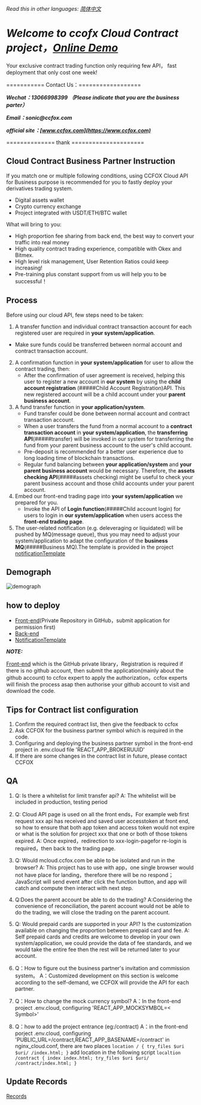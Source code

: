 *Read this in other languages: [简体中文](README.md)*

# **_Welcome to ccofx Cloud Contract project，[Online Demo](https://mcloud.ccfox.com)_**

Your exclusive contract trading function only requiring few API，
fast deployment that only cost one week!

=========== Contact Us：==================

**_Wechat：13066998399 （Please indicate that you are the business parter）_**

**_Email：sonic@ccfox.com_**

**_official site：[www.ccfox.com](https://www.ccfox.com)_**

============== thank =====================

## Cloud Contract Business Partner Instruction

If you match one or multiple following conditions, using CCFOX Cloud API for Business purpose is recommended for you to fastly deploy your derivatives trading system.

- Digital assets wallet
- Crypto currency exchange
- Project integrated with USDT/ETH/BTC wallet

What will bring to you:

- High proportion fee sharing from back end, the best way to convert your traffic into real money
- High quality contract trading experience, compatible with Okex and Bitmex.
- High level risk management, User Retention Ratios could keep increasing!
- Pre-training plus constant support from us will help you to be successful！


## Process

Before using our cloud API, few steps need to be taken:

1. A transfer function and individual contract transaction account for each registered user are required in **your system/application**.
- Make sure funds could be transferred between normal account and contract transaction account.
2. A confirmation function in **your system/application** for user to allow the contract trading, then:
   - After the confirmation of user agreement is received, helping this user to register a new account in **our system** by using the **child account registration**  (#####Child Account Registration)API. This new registered account will be a child account under your **parent business account**.
3. A fund transfer function in **your application/system**.
   - Fund transfer could be done between normal account and contract transaction account.
   - When a user transfers the fund from a normal account to a **contract transaction account** in **your system/application**, the **transferring API**(#####transfer) will be invoked in our system for transferring the fund from your parent business account to the user's child account.
   - Pre-deposit is recommended for a better user experience due to long loading time of blockchain transactions.
   - Regular fund balancing between **your application/system** and **your parent business account** would be necessary. Therefore, the **assets checking API**(#####assets checking)  might be useful to check your parent business account and those child accounts under your parent account.
4. Embed our front-end trading page into **your system/application** we prepared for you.
   - Invoke the API of **Login function**(#####Child account login) for users to login in **our system/application** when users access the **front-end trading page**.
5. The user-related notification (e.g. deleveraging or liquidated) will be pushed by MQ(message queue), thus you may need to adjust your system/application to adapt the configuration of the **business MQ**(#####Business MQ).The template is provided in the project [notificationTemplate](通知模板.csv)

## Demograph

![demograph](https://assets.processon.com/chart_image/5c1c5704e4b0b71ee503e019.png)

## how to deploy

- [Front-end](https://github.com/ccfox-com/cloud/blob/master/README.en.md)(Private Repository in GitHub，submit application for permission first)
- [Back-end](./doc/api.en.md)
- [NotificationTemplate](通知模板.csv)

**_NOTE:_**

[Front-end](https://github.com/ccfox-com/cloud) which is the GitHub private library，Registration is required if there is no github account, then submit the application(mainly about the github account) to ccfox expert to apply the authorization，ccfox experts will finish the process asap then authorise your github account to visit and download the code.

## Tips for Contract list configuration

1. Confirm the required contract list, then give the feedback to ccfox
2. Ask CCFOX for the business partner symbol which is required in the code.
3. Configuring and deploying the business partner symbol in the front-end project in .env.cloud file 'REACT_APP_BROKERUUID'
4. If there are some changes in the contract list in future, please contact CCFOX

## QA

1.  Q: Is there a whitelist for limit transfer api?
    A: The whitelist will be included in production, testing period 

2.  Q: Cloud API page is used on all the front ends，For example web first request  xxx api has received and saved user accesstoken at front end, so how to ensure that both app token and access token would not expire or what is the solution for project xxx that one or both of those tokens expired.
    A: Once expired，redirection to xxx-login-pagefor re-login is required，then back to the trading page.


3.  Q: Would mcloud.ccfox.com be able to be isolated and run in the browser?
    A: This project has to use with app，one single browser would not have place for landing，therefore there will be no respond；JavaScript will send event after click the function button, and app will catch and compute then interact with next step.


4.  Q:Does the parent account be able to do the trading?
    A:Considering the convenience of reconciliation, the parent account would not be able to do the trading, we will close the trading on the parent account.

5.  Q: Would prepaid cards are supported in your API? Is the customization available on changing the proportion between prepaid card and fee.
    A: Self prepaid cards and credits are welcome to develop in your own system/application, we could provide the data of fee standards, and we would take the entire fee then the rest will be returned later to your account.  


6.  Q：How to figure out the business partner's invitation and commission system。
    A：Customized development on this section is welcome according to the self-demand, we CCFOX will provide the API for each partner.


7.  Q：How to change the mock currency symbol?
    A：In the front-end project .env.cloud, configuring 'REACT_APP_MOCKSYMBOL=< Symbol>'

8.  Q：how to add the project entrance (eg:/contract)
    A：in the front-end porject .env.cloud, configuring 'PUBLIC_URL=/contract,REACT_APP_BASENAME=/contract'
       in nginx_cloud.conf, there are two places
       `location / {
            try_files $uri $uri/ /index.html;
       }`
       add location in the following script
       `localtion /contract {
           index index.html;
           try_files $uri $uri/ /contract/index.html;
        }`
   

## Update Records
[Records](changeRecords.en.md)
